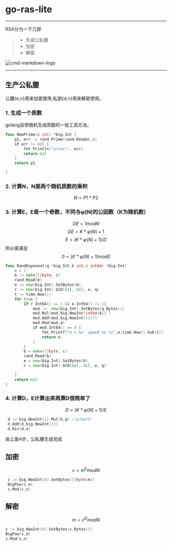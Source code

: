 # go-ras-lite

------

RSA分为一下几部

> * 生成公私腰
> * 加密
> * 解密

![cmd-markdown-logo](https://www.zybuluo.com/static/img/logo.png)

------

## 生产公私腰
公腰{e,n}用来加密使用,私钥{d,n}用来解密使用。

### 1. 生成一个质数
golang自带随机生成质数的一些工具方法。
```go
func NewPrime(c int) *big.Int {
	p1, err := rand.Prime(rand.Reader,c)
	if err != nil {
		fmt.Println("error:", err)
		return nil
	}
	return p1

}
```

### 2. 计算N，N是两个随机质数的乘积

$$N=P1*P2$$

### 3. 计算E，E是一个奇数，不同与φ(N)的公因数（K为随机数）
$$DE=1 mod N$$$$DE=K*φ(N)+1$$$$E=(K*φ(N)+1)/D$$所以需满足$$0=(K*φ(N)+1) mod E$$

```go
func RandExponent(q *big.Int,k int,c int64) *big.Int{
	c = 1
	b := make([]byte, c)
	rand.Read(b)
	e := new(big.Int).SetBytes(b)
	r := new(big.Int).GCD(nil, nil, e, q)
	t := time.Now();
	for true {
		if r.Int64() == 1 && e.Int64() != 1{
			mod :=  new(big.Int).SetBytes(q.Bytes())
			mod.Mul(mod,big.NewInt(int64(k)) )
			mod.Add(mod,big.NewInt((1)))
			mod.Mod(mod,e)
			if mod.Int64() == 0 {
				fmt.Printf("e = %v  speed %v \n",e,time.Now().Sub(t))
				return e
			}
		}
		b = make([]byte, c)
		rand.Read(b)
		e = new(big.Int).SetBytes(b)
		r = new(big.Int).GCD(nil, nil, e, q)

	}
    return nil
}
```

### 4. 计算D，E计算出来再算D很简单了
$$D=(K*φ(N)+1)/E$$
```go
 d := big.NewInt(1).Mul(k,q) //q为φ(N)
 d.Add(d,big.NewInt(1))
 d.Div(d,e)
```
由上面4步，公私腰生成完成
## 加密
$$c=m^E mod N$$
```go
 c := big.NewInt(0).SetBytes([]byte(m))
 BigPow(c,e)
 c.Mod(c,n)
```
## 解密
 $$m=c^D mod N$$
```go
s := big.NewInt(0).SetBytes(c.Bytes())
BigPow(s,d)
s.Mod(s,n)
```
